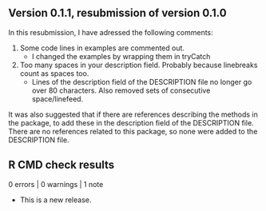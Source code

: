 ## Version 0.1.1, resubmission of version 0.1.0 

In this resubmission, I have adressed the following comments:

1. Some code lines in examples are commented out.
   * I changed the examples by wrapping them in tryCatch
2. Too many spaces in your description field. Probably because linebreaks count 
  as spaces too.
   * Lines of the description field of the DESCRIPTION file no longer go over 80
    characters. Also removed sets of consecutive space/linefeed.

It was also suggested that if there are references describing the methods in 
the package, to add these in the description field of the DESCRIPTION file.
There are no references related to this package, so none were added to the 
DESCRIPTION file.

## R CMD check results

0 errors | 0 warnings | 1 note

* This is a new release.
